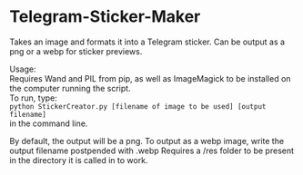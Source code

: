 # Telegram-Sticker-Maker
Takes an image and formats it into a Telegram sticker. Can be output as a png or a webp for sticker previews.

Usage:   
Requires Wand and PIL from pip, as well as ImageMagick to be installed on the computer running the script.  
To run, type:  
`python StickerCreator.py [filename of image to be used] [output filename]`  
in the command line.  
  
By default, the output will be a png. To output as a webp image, write the output filename postpended with .webp
Requires a /res folder to be present in the directory it is called in to work.
